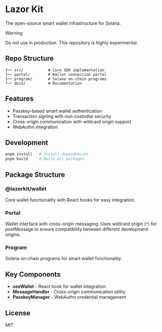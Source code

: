 # Lazor Kit

The open-source smart wallet infrastructure for Solana.

> [!WARNING]
>  Do not use in production. This repository is highly experimental.

## Repo Structure

```
├── src/           # Core SDK implementation
├── portal/        # Wallet connection portal
├── program/       # Solana on-chain programs
└── docs/          # Documentation
```

## Features

- Passkey-based smart wallet authentication
- Transaction signing with non-custodial security
- Cross-origin communication with wildcard origin support
- WebAuthn integration

## Development

```bash
pnpm install   # Install dependencies
pnpm build     # Build all packages
```

## Package Structure

### @lazorkit/wallet

Core wallet functionality with React hooks for easy integration.

### Portal

Wallet interface with cross-origin messaging. Uses wildcard origin (`*`) for postMessage to ensure compatibility between different development origins.

### Program

Solana on-chain programs for smart wallet functionality.

## Key Components

- **useWallet** - React hook for wallet integration
- **MessageHandler** - Cross-origin communication utility
- **PasskeyManager** - WebAuthn credential management

## License

MIT
